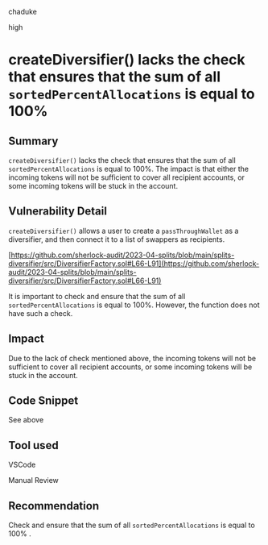 chaduke

high

# createDiversifier() lacks the check that ensures that the sum of all ``sortedPercentAllocations`` is equal to 100%

## Summary
``createDiversifier()`` lacks the check that ensures that the sum of all ``sortedPercentAllocations`` is equal to 100%.  The impact is that either the incoming tokens will not be sufficient to cover all recipient accounts, or some incoming tokens will be stuck in the account. 

## Vulnerability Detail
``createDiversifier()`` allows a user to create a ``passThroughWallet`` as a diversifier, and then connect it to a list of swappers as recipients. 

[https://github.com/sherlock-audit/2023-04-splits/blob/main/splits-diversifier/src/DiversifierFactory.sol#L66-L91](https://github.com/sherlock-audit/2023-04-splits/blob/main/splits-diversifier/src/DiversifierFactory.sol#L66-L91)

It is important to check and ensure that the sum of all ``sortedPercentAllocations`` is equal to 100%. However, the function does not have such a check. 

## Impact
Due to the lack of check mentioned above, the incoming tokens will not be sufficient to cover all recipient accounts, or some incoming tokens will be stuck in the account. 


## Code Snippet
See above

## Tool used
VSCode

Manual Review

## Recommendation
Check and ensure that  the sum of all ``sortedPercentAllocations`` is equal to 100% .